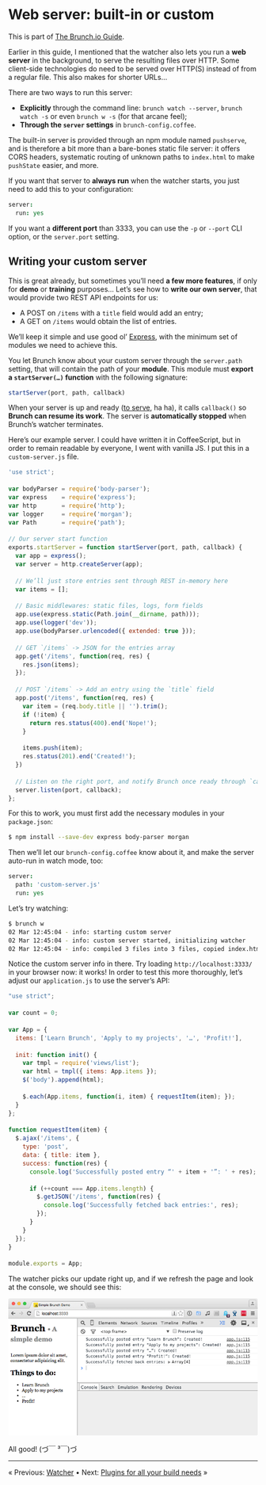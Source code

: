 # Web server: built-in or custom

This is part of [The Brunch.io Guide](../../README.md).

Earlier in this guide, I mentioned that the watcher also lets you run a **web server** in the background, to serve the resulting files over HTTP.  Some client-side technologies do need to be served over HTTP(S) instead of from a regular file.  This also makes for shorter URLs…

There are two ways to run this server:

  * **Explicitly** through the command line: `brunch watch --server`, `brunch watch -s` or even `brunch w -s` (for that arcane feel);
  * **Through the `server` settings** in `brunch-config.coffee`.

The built-in server is provided through an npm module named `pushserve`, and is therefore a bit more than a bare-bones static file server: it offers CORS headers, systematic routing of unknown paths to `index.html` to make `pushState` easier, and more.

If you want that server to **always run** when the watcher starts, you just need to add this to your configuration:

```coffeescript
server:
  run: yes
```

If you want a **different port** than 3333, you can use the `-p` or `--port` CLI option, or the `server.port` setting.

## Writing your custom server

This is great already, but sometimes you’ll need **a few more features**, if only for **demo** or **training** purposes…  Let’s see how to **write our own server**, that would provide two REST API endpoints for us:

  * A POST on `/items` with a `title` field would add an entry;
  * A GET on `/items` would obtain the list of entries.

We’ll keep it simple and use good ol’ [Express](http://expressjs.com/), with the minimum set of modules we need to achieve this.

You let Brunch know about your custom server through the `server.path` setting, that will contain the path of your **module**.  This module must **export a `startServer(…)` function** with the following signature:

```javascript
startServer(port, path, callback)
```

When your server is up and ready ([to serve](http://www.thanatosrealms.com/war2/sounds/humans/peasant/ready.wav), ha ha), it calls `callback()` so **Brunch can resume its work**.  The server is **automatically stopped** when Brunch’s watcher terminates.

Here’s our example server.  I could have written it in CoffeeScript, but in order to remain readable by everyone, I went with vanilla JS.  I put this in a `custom-server.js` file.

```javascript
'use strict';

var bodyParser = require('body-parser');
var express    = require('express');
var http       = require('http');
var logger     = require('morgan');
var Path       = require('path');

// Our server start function
exports.startServer = function startServer(port, path, callback) {
  var app = express();
  var server = http.createServer(app);

  // We’ll just store entries sent through REST in-memory here
  var items = [];

  // Basic middlewares: static files, logs, form fields
  app.use(express.static(Path.join(__dirname, path)));
  app.use(logger('dev'));
  app.use(bodyParser.urlencoded({ extended: true }));

  // GET `/items` -> JSON for the entries array
  app.get('/items', function(req, res) {
    res.json(items);
  });

  // POST `/items` -> Add an entry using the `title` field
  app.post('/items', function(req, res) {
    var item = (req.body.title || '').trim();
    if (!item) {
      return res.status(400).end('Nope!');
    }

    items.push(item);
    res.status(201).end('Created!');
  })

  // Listen on the right port, and notify Brunch once ready through `callback`.
  server.listen(port, callback);
};
```

For this to work, you must first add the necessary modules in your `package.json`:

```sh
$ npm install --save-dev express body-parser morgan
```

Then we’ll let our `brunch-config.coffee` know about it, and make the server auto-run in watch mode, too:

```coffeescript
server:
  path: 'custom-server.js'
  run: yes
```

Let’s try watching:

```sh
$ brunch w
02 Mar 12:45:04 - info: starting custom server
02 Mar 12:45:04 - info: custom server started, initializing watcher
02 Mar 12:45:04 - info: compiled 3 files into 3 files, copied index.html in 269ms
```

Notice the custom server info in there.  Try loading `http://localhost:3333/` in your browser now: it works!  In order to test this more thoroughly, let’s adjust our `application.js` to use the server’s API:

```javascript
"use strict";

var count = 0;

var App = {
  items: ['Learn Brunch', 'Apply to my projects', '…', 'Profit!'],

  init: function init() {
    var tmpl = require('views/list');
    var html = tmpl({ items: App.items });
    $('body').append(html);

    $.each(App.items, function(i, item) { requestItem(item); });
  }
};

function requestItem(item) {
  $.ajax('/items', {
    type: 'post',
    data: { title: item },
    success: function(res) {
      console.log('Successfully posted entry “' + item + '”: ' + res);

      if (++count === App.items.length) {
        $.getJSON('/items', function(res) {
          console.log('Successfully fetched back entries:', res);
        });
      }
    }
  });
}

module.exports = App;
```

The watcher picks our update right up, and if we refresh the page and look at the console, we should see this:

![Our developer tools console says this works!](../images/brunch-simple-json.png)

All good! (づ￣ ³￣)づ

----

« Previous: [Watcher](chapter09-watcher.md) • Next: [Plugins for all your build needs](chapter11-plugins.md) »
